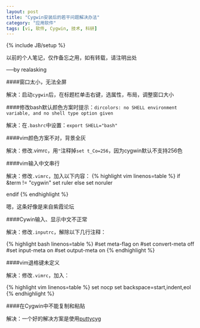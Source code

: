 ```yaml
---
layout: post
title: "Cygwin安装后的若干问题解决办法"
category: "应用软件"
tags: [vi, 软件, Cygwin, 技术, 科研]
---
```

{% include JB/setup %}

以前的个人笔记，仅作备忘之用，如有转载，请注明出处

──by realasking

####窗口太小，无法全屏

解决：启动`cygwin`后，在标题栏单击右键，选属性，布局，调整窗口大小
 

####修改bash默认颜色方案时提示：`dircolors: no SHELL environment variable, and no shell type option given`

解决：在`.bashrc`中设置：`export SHELL="bash"`

####vim颜色方案不对，背景全灰

解决：修改.vimrc，用`"`注释掉`set t_Co=256`，因为cygwin默认不支持256色

####vim输入中文串行

解决：修改`.vimrc`，加入以下内容：
{% highlight vim linenos=table  %}
   if &term != "cygwin"
   set ruler
   else
   set noruler

   endif
{% endhighlight %}

嗯，这条好像是来自紫霞论坛

####Cywin输入、显示中文不正常

解决：修改`.inputrc`，解除以下几行注释：

{% highlight bash linenos=table  %}
    #set meta-flag on
    #set convert-meta off
    #set input-meta on
    #set output-meta on
{% endhighlight %}

####vim退格键未定义

解决：修改`.vimrc`，加入：

{% highlight vim linenos=table  %}
    set nocp
    set backspace=start,indent,eol
{% endhighlight %}
      
####在Cygwin中不能复制和粘贴

解决：一个好的解决方案是使用[puttycyg](http://code.google.com/p/puttycyg)

